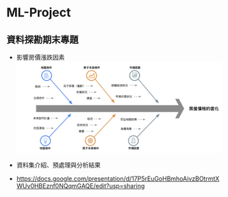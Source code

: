 # ML-Project
## 資料探勘期末專題

* 影響房價漲跌因素
![image](https://github.com/Stayinmymagic/ML-Project/blob/master/%E9%AD%9A%E9%AA%A8%E5%9C%96.png)

* 資料集介紹、預處理與分析結果
* https://docs.google.com/presentation/d/17P5rEuGoHBmhoAivzBOtrmtXWUv0HBEznf0NQqmGAQE/edit?usp=sharing
